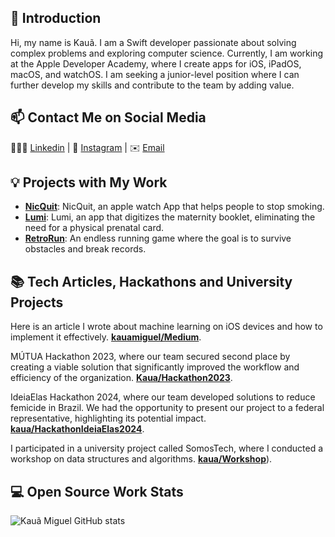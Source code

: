 ## 👋 Introduction

Hi, my name is Kauã. I am a Swift developer passionate about solving complex problems and exploring computer science. Currently, I am working at the Apple Developer Academy, where I create apps for iOS, iPadOS, macOS, and watchOS. I am seeking a junior-level position where I can further develop my skills and contribute to the team by adding value.

## 📫 Contact Me on Social Media

👨🏼‍💻 [Linkedin][-1] | 📱 [Instagram][0] | ✉️ [Email](kauamcm@gmail.com)

## 💡 Projects with My Work

- [**NicQuit**](https://github.com/enrique-sem-h/MiniChallenge05): NicQuit, an apple watch App that helps people to stop smoking.
- [**Lumi**](https://github.com/kauamiguel/Lumi---Caderneta-Da-Gestante): Lumi, an app that digitizes the maternity booklet, eliminating the need for a physical prenatal card.
- [**RetroRun**](https://github.com/kauamiguel/RetroRun): An endless running game where the goal is to survive obstacles and break records.

## 📚 Tech Articles, Hackathons and University Projects

Here is an article I wrote about machine learning on iOS devices and how to implement it effectively. **[kauamiguel/Medium](https://medium.com/@kauamcm/machine-learning-emswift-97f01ee7d719)**. 

MÚTUA Hackathon 2023, where our team secured second place by creating a viable solution that significantly improved the workflow and efficiency of the organization. **[Kaua/Hackathon2023](https://www.linkedin.com/posts/kau%C3%A3-miguel-612a29233_hackathon-conquistasprofissionais-tecnologia-activity-7105190385714409472-naH6?utm_source=share&utm_medium=member_desktop)**. 

IdeiaElas Hackathon 2024, where our team developed solutions to reduce femicide in Brazil. We had the opportunity to present our project to a federal representative, highlighting its potential impact. [**kaua/HackathonIdeiaElas2024**](https://www.instagram.com/reel/C-bUw8hsqJe/?utm_source=ig_web_copy_link&igsh=MzRlODBiNWFlZA==). 

I participated in a university project called SomosTech, where I conducted a workshop on data structures and algorithms. [**kaua/Workshop**](https://github.com/kauamiguel/WorkShopEDA)). 

 
## 💻 Open Source Work Stats

![Kauã Miguel GitHub stats](https://github-readme-stats.vercel.app/api?username=kauamiguel&show_icons=true&theme=dark)

[-1]: https://www.linkedin.com/in/kauã-miguel-612a29233/
[0]: https://www.instagram.com/kauamiguel._/
[1]: https://www.zhihu.com/people/lizheming
